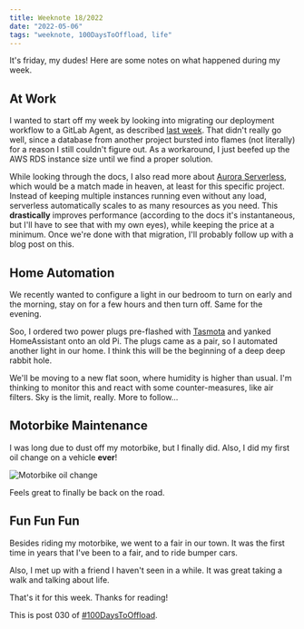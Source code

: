 ```yaml
---
title: Weeknote 18/2022
date: "2022-05-06"
tags: "weeknote, 100DaysToOffload, life"
---
```


It's friday, my dudes! Here are some notes on what happened during my week.

## At Work

I wanted to start off my week by looking into migrating our deployment workflow
to a GitLab Agent, as described [last week](/posts/2022-04-29-weeknote-17-2022).
That didn't really go well, since a database from another project bursted into
flames (not literally) for a reason I still couldn't figure out. As a
workaround, I just beefed up the AWS RDS instance size until we find a proper
solution.

While looking through the docs, I also read more about [Aurora
Serverless](https://aws.amazon.com/de/rds/aurora/serverless/), which would be a
match made in heaven, at least for this specific project. Instead of keeping
multiple instances running even without any load, serverless automatically
scales to as many resources as you need. This **drastically** improves
performance (according to the docs it's instantaneous, but I'll have to see that
with my own eyes), while keeping the price at a minimum. Once we're done with
that migration, I'll probably follow up with a blog post on this.

## Home Automation

We recently wanted to configure a light in our bedroom to turn on early and the
morning, stay on for a few hours and then turn off. Same for the evening.

Soo, I ordered two power plugs pre-flashed with
[Tasmota](https://tasmota.github.io/docs/) and yanked HomeAssistant onto an old
Pi. The plugs came as a pair, so I automated another light in our home. I think
this will be the beginning of a deep deep rabbit hole.

We'll be moving to a new flat soon, where humidity is higher than usual. I'm
thinking to monitor this and react with some counter-measures, like air filters.
Sky is the limit, really. More to follow...

## Motorbike Maintenance

I was long due to dust off my motorbike, but I finally did. Also, I did my first
oil change on a vehicle **ever**!

![Motorbike oil change](/assets/posts/2022-05-06-weeknote-18-2022/motorbike_oil_change.jpeg)

Feels great to finally be back on the road.

## Fun Fun Fun

Besides riding my motorbike, we went to a fair in our town. It was the first
time in years that I've been to a fair, and to ride bumper cars.

Also, I met up with a friend I haven't seen in a while. It was great taking a
walk and talking about life.

That's it for this week. Thanks for reading!

This is post 030 of [#100DaysToOffload](https://100daystooffload.com/).
